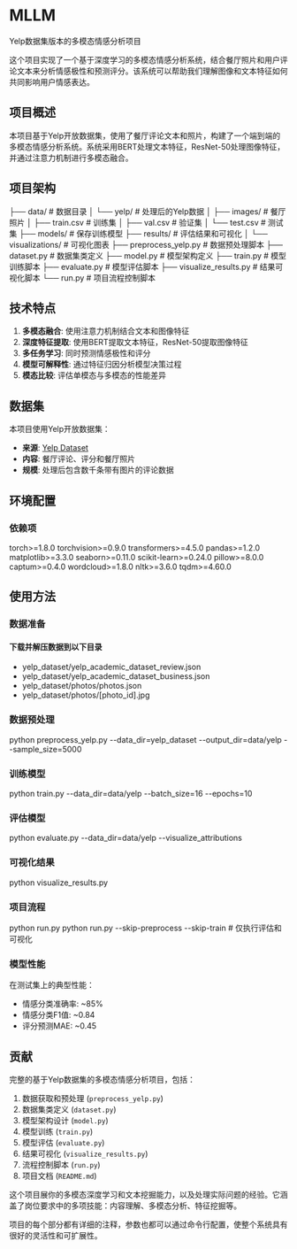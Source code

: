 # MLLM
Yelp数据集版本的多模态情感分析项目

这个项目实现了一个基于深度学习的多模态情感分析系统，结合餐厅照片和用户评论文本来分析情感极性和预测评分。该系统可以帮助我们理解图像和文本特征如何共同影响用户情感表达。

## 项目概述

本项目基于Yelp开放数据集，使用了餐厅评论文本和照片，构建了一个端到端的多模态情感分析系统。系统采用BERT处理文本特征，ResNet-50处理图像特征，并通过注意力机制进行多模态融合。

## 项目架构
├── data/                      # 数据目录
│   └── yelp/                  # 处理后的Yelp数据
│       ├── images/            # 餐厅照片
│       ├── train.csv          # 训练集
│       ├── val.csv            # 验证集
│       └── test.csv           # 测试集
├── models/                    # 保存训练模型
├── results/                   # 评估结果和可视化
│   └── visualizations/        # 可视化图表
├── preprocess_yelp.py         # 数据预处理脚本
├── dataset.py                 # 数据集类定义
├── model.py                   # 模型架构定义
├── train.py                   # 模型训练脚本
├── evaluate.py                # 模型评估脚本
├── visualize_results.py       # 结果可视化脚本
└── run.py                     # 项目流程控制脚本

## 技术特点

1. **多模态融合**: 使用注意力机制结合文本和图像特征
2. **深度特征提取**: 使用BERT提取文本特征，ResNet-50提取图像特征
3. **多任务学习**: 同时预测情感极性和评分
4. **模型可解释性**: 通过特征归因分析模型决策过程
5. **模态比较**: 评估单模态与多模态的性能差异

## 数据集

本项目使用Yelp开放数据集：
- **来源**: [Yelp Dataset](https://www.yelp.com/dataset)
- **内容**: 餐厅评论、评分和餐厅照片
- **规模**: 处理后包含数千条带有图片的评论数据

## 环境配置

### 依赖项
torch>=1.8.0
torchvision>=0.9.0
transformers>=4.5.0
pandas>=1.2.0
matplotlib>=3.3.0
seaborn>=0.11.0
scikit-learn>=0.24.0
pillow>=8.0.0
captum>=0.4.0
wordcloud>=1.8.0
nltk>=3.6.0
tqdm>=4.60.0

## 使用方法

### 数据准备
#### 下载并解压数据到以下目录
- yelp_dataset/yelp_academic_dataset_review.json
- yelp_dataset/yelp_academic_dataset_business.json
- yelp_dataset/photos/photos.json
- yelp_dataset/photos/[photo_id].jpg

### 数据预处理
python preprocess_yelp.py --data_dir=yelp_dataset --output_dir=data/yelp --sample_size=5000

### 训练模型
python train.py --data_dir=data/yelp --batch_size=16 --epochs=10

### 评估模型
python evaluate.py --data_dir=data/yelp --visualize_attributions

### 可视化结果
python visualize_results.py

### 项目流程
python run.py
python run.py --skip-preprocess --skip-train  # 仅执行评估和可视化

### 模型性能
在测试集上的典型性能：

- 情感分类准确率: ~85%
- 情感分类F1值: ~0.84
- 评分预测MAE: ~0.45

## 贡献

完整的基于Yelp数据集的多模态情感分析项目，包括：

1. 数据获取和预处理 (`preprocess_yelp.py`)
2. 数据集类定义 (`dataset.py`)
3. 模型架构设计 (`model.py`)
4. 模型训练 (`train.py`)
5. 模型评估 (`evaluate.py`)
6. 结果可视化 (`visualize_results.py`)
7. 流程控制脚本 (`run.py`)
8. 项目文档 (`README.md`)

这个项目展你的多模态深度学习和文本挖掘能力，以及处理实际问题的经验。它涵盖了岗位要求中的多项技能：内容理解、多模态分析、特征挖掘等。

项目的每个部分都有详细的注释，参数也都可以通过命令行配置，使整个系统具有很好的灵活性和可扩展性。